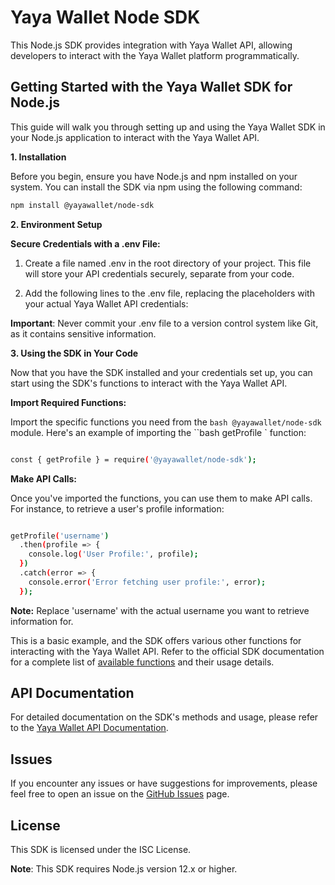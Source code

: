 # Yaya Wallet Node SDK

This Node.js SDK provides integration with Yaya Wallet API, allowing developers to interact with the Yaya Wallet platform programmatically.

## Getting Started with the Yaya Wallet SDK for Node.js

This guide will walk you through setting up and using the Yaya Wallet SDK in your Node.js application to interact with the Yaya Wallet API.

**1. Installation**

Before you begin, ensure you have Node.js and npm installed on your system. You can install the SDK via npm using the following command:

```bash
npm install @yayawallet/node-sdk
```

**2. Environment Setup**

**Secure Credentials with a .env File:**

1. Create a file named .env in the root directory of your project. This file will store your API credentials securely, separate from your code.

2. Add the following lines to the .env file, replacing the placeholders with your actual Yaya Wallet API credentials:

**Important**: Never commit your .env file to a version control system like Git, as it contains sensitive information.

**3. Using the SDK in Your Code**

Now that you have the SDK installed and your credentials set up, you can start using the SDK's functions to interact with the Yaya Wallet API.

**Import Required Functions:**

Import the specific functions you need from the `bash @yayawallet/node-sdk ` module. Here's an example of importing the ``bash getProfile ` function:

```bash

const { getProfile } = require('@yayawallet/node-sdk');
```

**Make API Calls:**

Once you've imported the functions, you can use them to make API calls. For instance, to retrieve a user's profile information:

```bash

getProfile('username')
  .then(profile => {
    console.log('User Profile:', profile);
  })
  .catch(error => {
    console.error('Error fetching user profile:', error);
  });
```

**Note:** Replace 'username' with the actual username you want to retrieve information for.

This is a basic example, and the SDK offers various other functions for interacting with the Yaya Wallet API. Refer to the official SDK documentation for a complete list of [available functions](#api-documentation) and their usage details.

## API Documentation

For detailed documentation on the SDK's methods and usage, please refer to the [Yaya Wallet API Documentation](https://github.com/yayawallet/yayawallet-node-sdk#readme).

## Issues

If you encounter any issues or have suggestions for improvements, please feel free to open an issue on the [GitHub Issues](https://github.com/yayawallet/yayawallet-node-sdk/issues) page.

## License

This SDK is licensed under the ISC License.

**Note**: This SDK requires Node.js version 12.x or higher.
